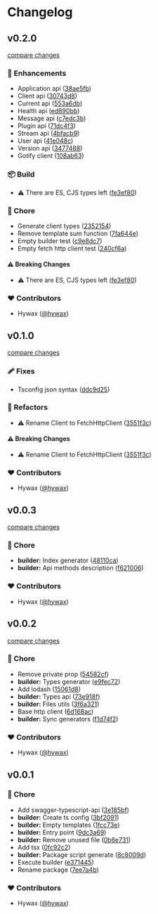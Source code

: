 # Changelog


## v0.2.0

[compare changes](https://github.com/hywax/gotify-client/compare/v0.1.0...v0.2.0)

### 🚀 Enhancements

- Application api ([38ae5fb](https://github.com/hywax/gotify-client/commit/38ae5fb))
- Client api ([30743d8](https://github.com/hywax/gotify-client/commit/30743d8))
- Current api ([553a6db](https://github.com/hywax/gotify-client/commit/553a6db))
- Health api ([ed890bb](https://github.com/hywax/gotify-client/commit/ed890bb))
- Message api ([c7edc3b](https://github.com/hywax/gotify-client/commit/c7edc3b))
- Plugin api ([71dc4f3](https://github.com/hywax/gotify-client/commit/71dc4f3))
- Stream api ([4bfacb9](https://github.com/hywax/gotify-client/commit/4bfacb9))
- User api ([41e048c](https://github.com/hywax/gotify-client/commit/41e048c))
- Version api ([3477488](https://github.com/hywax/gotify-client/commit/3477488))
- Gotify client ([108ab63](https://github.com/hywax/gotify-client/commit/108ab63))

### 📦 Build

- ⚠️  There are ES, CJS types left ([fe3ef80](https://github.com/hywax/gotify-client/commit/fe3ef80))

### 🏡 Chore

- Generate client types ([2352154](https://github.com/hywax/gotify-client/commit/2352154))
- Remove template sum function ([7fa644e](https://github.com/hywax/gotify-client/commit/7fa644e))
- Empty builder test ([c9e8dc7](https://github.com/hywax/gotify-client/commit/c9e8dc7))
- Empty fetch http client test ([240cf6a](https://github.com/hywax/gotify-client/commit/240cf6a))

#### ⚠️ Breaking Changes

- ⚠️  There are ES, CJS types left ([fe3ef80](https://github.com/hywax/gotify-client/commit/fe3ef80))

### ❤️ Contributors

- Hywax ([@hywax](http://github.com/hywax))

## v0.1.0

[compare changes](https://github.com/hywax/gotify-client/compare/v0.0.3...v0.1.0)

### 🩹 Fixes

- Tsconfig json syntax ([ddc9d25](https://github.com/hywax/gotify-client/commit/ddc9d25))

### 💅 Refactors

- ⚠️  Rename Client to FetchHttpClient ([3551f3c](https://github.com/hywax/gotify-client/commit/3551f3c))

#### ⚠️ Breaking Changes

- ⚠️  Rename Client to FetchHttpClient ([3551f3c](https://github.com/hywax/gotify-client/commit/3551f3c))

### ❤️ Contributors

- Hywax ([@hywax](http://github.com/hywax))

## v0.0.3

[compare changes](https://github.com/hywax/gotify-client/compare/v0.0.2...v0.0.3)

### 🏡 Chore

- **builder:** Index generator ([48110ca](https://github.com/hywax/gotify-client/commit/48110ca))
- **builder:** Api methods description ([f621006](https://github.com/hywax/gotify-client/commit/f621006))

### ❤️ Contributors

- Hywax ([@hywax](http://github.com/hywax))

## v0.0.2

[compare changes](https://github.com/hywax/gotify-client/compare/v0.0.1...v0.0.2)

### 🏡 Chore

- Remove private prop ([54582cf](https://github.com/hywax/gotify-client/commit/54582cf))
- **builder:** Types generator ([e9fec72](https://github.com/hywax/gotify-client/commit/e9fec72))
- Add lodash ([15061d8](https://github.com/hywax/gotify-client/commit/15061d8))
- **builder:** Types api ([73e918f](https://github.com/hywax/gotify-client/commit/73e918f))
- **builder:** Files utils ([3f6a321](https://github.com/hywax/gotify-client/commit/3f6a321))
- Base http client ([6d168ac](https://github.com/hywax/gotify-client/commit/6d168ac))
- **builder:** Sync generators ([f1d74f2](https://github.com/hywax/gotify-client/commit/f1d74f2))

### ❤️ Contributors

- Hywax ([@hywax](http://github.com/hywax))

## v0.0.1


### 🏡 Chore

- Add swagger-typescript-api ([3e185bf](https://github.com/hywax/gotify-client/commit/3e185bf))
- **builder:** Create ts config ([3bf2091](https://github.com/hywax/gotify-client/commit/3bf2091))
- **builder:** Empty templates ([1fcc73e](https://github.com/hywax/gotify-client/commit/1fcc73e))
- **builder:** Entry point ([9dc3a69](https://github.com/hywax/gotify-client/commit/9dc3a69))
- **builder:** Remove unused file ([0b6e731](https://github.com/hywax/gotify-client/commit/0b6e731))
- Add tsx ([0fc92c2](https://github.com/hywax/gotify-client/commit/0fc92c2))
- **builder:** Package script generate ([8c8009d](https://github.com/hywax/gotify-client/commit/8c8009d))
- Execute builder ([e371445](https://github.com/hywax/gotify-client/commit/e371445))
- Rename package ([7ee7a4b](https://github.com/hywax/gotify-client/commit/7ee7a4b))

### ❤️ Contributors

- Hywax ([@hywax](http://github.com/hywax))

